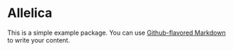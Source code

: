 # Allelica

This is a simple example package. You can use
[Github-flavored Markdown](https://github.com/4DIngenieria/Allelica)
to write your content.
